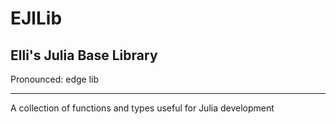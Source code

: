 # EJlLib

## Elli's Julia Base Library

Pronounced: edge lib

---

A collection of functions and types useful for Julia development

